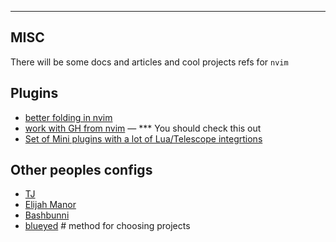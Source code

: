 ---------
MISC
---------

There will be some docs and articles and cool projects refs for `nvim`

## Plugins
* [better folding in nvim](https://essais.co/better-folding-in-neovim/)
* [work with GH from nvim](https://github.com/pwntester/octo.nvim) — *** You should check this out
* [Set of Mini plugins with a lot of Lua/Telescope integrtions](https://github.com/echasnovski/mini.nvim/blob/main/lua/mini/fuzzy.lua#L154)


## Other peoples configs
* [TJ](https://github.com/tjdevries/config_manager/blob/master/xdg_config/nvim/lua/tj/plugins.lua)
* [Elijah Manor](https://github.com/elijahmanor/dotfiles/blob/master/nvim/.config/nvim/init.vim)
* [Bashbunni](https://github.com/bashbunni/dotfiles/blob/mac/.config/nvim/init.lua)
* [blueyed](https://github.com/blueyed/dotfiles/blob/001ace8cd6c72151ba6880991e83aa2d481547ae/vimrc#L2773-L2789) # method for choosing projects
